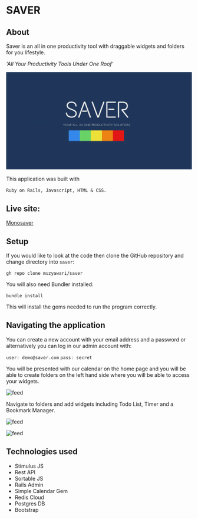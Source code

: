 
# SAVER

## About

Saver is an all in one productivity tool with draggable widgets and folders for you lifestyle. 

*'All Your Productivity Tools Under One Roof'*

![UI - Home](app/assets/images/og.png)

This application was built with
```
Ruby on Rails, Javascript, HTML & CSS.
```

## Live site:

[Monosaver](https://www.monosaver.com/)

## Setup

If you would like to look at the code then clone the GitHub repository and change directory into `saver`:
```
gh repo clone muzyawari/saver
```

You will also need Bundler installed:
```
bundle install
```
This will install the gems needed to run the program correctly.

## Navigating the application

You can create a new account with your email address and a password or alternatively you can log in our admin account with:

`user: demo@saver.com`
`pass: secret`


You will be presented with our calendar on the home page and you will be able to create folders on the left hand side where you will be able to access your widgets. 

![feed](docs/feed.png)

Navigate to folders and add widgets including Todo List, Timer and a Bookmark Manager. 

![feed](docs/profile.png)

![feed](docs/charities.png)



## Technologies used

- Stimulus JS
- Rest API
- Sortable JS
- Rails Admin
- Simple Calendar Gem
- Redis Cloud
- Postgres DB
- Bootstrap



